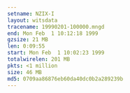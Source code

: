 ```yaml
---
setname: NZIX-I
layout: witsdata
tracename: 19990201-100000.mngd
end: Mon Feb  1 10:12:18 1999
gzsize: 21 MB
len: 0:09:55
start: Mon Feb  1 10:02:23 1999
totalwirelen: 201 MB
pkts: <1 million
size: 46 MB
md5: 0709aa86876eb60da40dc0b2a289239b
---
```

